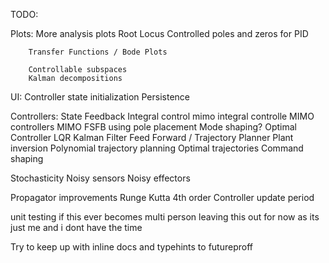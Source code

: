 TODO: 

Plots:
    More analysis plots
        Root Locus
        Controlled poles and zeros for PID

        Transfer Functions / Bode Plots

        Controllable subspaces
        Kalman decompositions

UI:
    Controller state initialization
    Persistence

Controllers:
    State Feedback
        Integral control
            mimo integral controlle
    MIMO controllers
        MIMO FSFB using pole placement
        Mode shaping?
    Optimal Controller
        LQR
        Kalman Filter
    Feed Forward / Trajectory Planner
        Plant inversion
        Polynomial trajectory planning
        Optimal trajectories
        Command shaping

Stochasticity
    Noisy sensors
    Noisy effectors

Propagator improvements
    Runge Kutta 4th order
    Controller update period

unit testing if this ever becomes multi person 
    leaving this out for now as its just me and i dont have the time

Try to keep up with inline docs and typehints to futureproff
